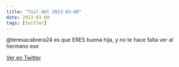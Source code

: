 ```yaml
---
title: "Tuit del 2013-03-08"
date: 2013-03-08
tags: [twitter]
---
```


@teresacabrera24 es que ERES buena hija, y no te hace falta ver al hermano ese



[Ver en Twitter](https://twitter.com/i/web/status/310147754259259392)

